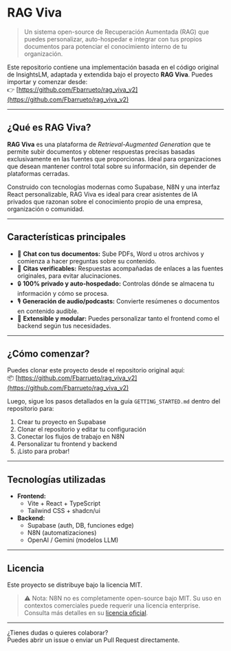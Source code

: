 # RAG Viva

> Un sistema open-source de Recuperación Aumentada (RAG) que puedes personalizar, auto-hospedar e integrar con tus propios documentos para potenciar el conocimiento interno de tu organización.

Este repositorio contiene una implementación basada en el código original de InsightsLM, adaptada y extendida bajo el proyecto **RAG Viva**. Puedes importar y comenzar desde:  
👉 [https://github.com/Fbarrueto/rag_viva_v2](https://github.com/Fbarrueto/rag_viva_v2)

---

## ¿Qué es RAG Viva?

**RAG Viva** es una plataforma de *Retrieval-Augmented Generation* que te permite subir documentos y obtener respuestas precisas basadas exclusivamente en las fuentes que proporcionas. Ideal para organizaciones que desean mantener control total sobre su información, sin depender de plataformas cerradas.

Construido con tecnologías modernas como Supabase, N8N y una interfaz React personalizable, RAG Viva es ideal para crear asistentes de IA privados que razonan sobre el conocimiento propio de una empresa, organización o comunidad.

---

## Características principales

- 📄 **Chat con tus documentos:** Sube PDFs, Word u otros archivos y comienza a hacer preguntas sobre su contenido.
- 🔎 **Citas verificables:** Respuestas acompañadas de enlaces a las fuentes originales, para evitar alucinaciones.
- 🔒 **100% privado y auto-hospedado:** Controlas dónde se almacena tu información y cómo se procesa.
- 🎙️ **Generación de audio/podcasts:** Convierte resúmenes o documentos en contenido audible.
- 🧩 **Extensible y modular:** Puedes personalizar tanto el frontend como el backend según tus necesidades.

---

## ¿Cómo comenzar?

Puedes clonar este proyecto desde el repositorio original aquí:  
📦 [https://github.com/Fbarrueto/rag_viva_v2](https://github.com/Fbarrueto/rag_viva_v2)

Luego, sigue los pasos detallados en la guía `GETTING_STARTED.md` dentro del repositorio para:

1. Crear tu proyecto en Supabase
2. Clonar el repositorio y editar tu configuración
3. Conectar los flujos de trabajo en N8N
4. Personalizar tu frontend y backend
5. ¡Listo para probar!

---

## Tecnologías utilizadas

- **Frontend:**
  - Vite + React + TypeScript
  - Tailwind CSS + shadcn/ui
- **Backend:**
  - Supabase (auth, DB, funciones edge)
  - N8N (automatizaciones)
  - OpenAI / Gemini (modelos LLM)

---

## Licencia

Este proyecto se distribuye bajo la licencia MIT.

> ⚠️ Nota: N8N no es completamente open-source bajo MIT. Su uso en contextos comerciales puede requerir una licencia enterprise. Consulta más detalles en su [licencia oficial](https://github.com/n8n-io/n8n/blob/master/LICENSE.md).

---

¿Tienes dudas o quieres colaborar?  
Puedes abrir un issue o enviar un Pull Request directamente.
